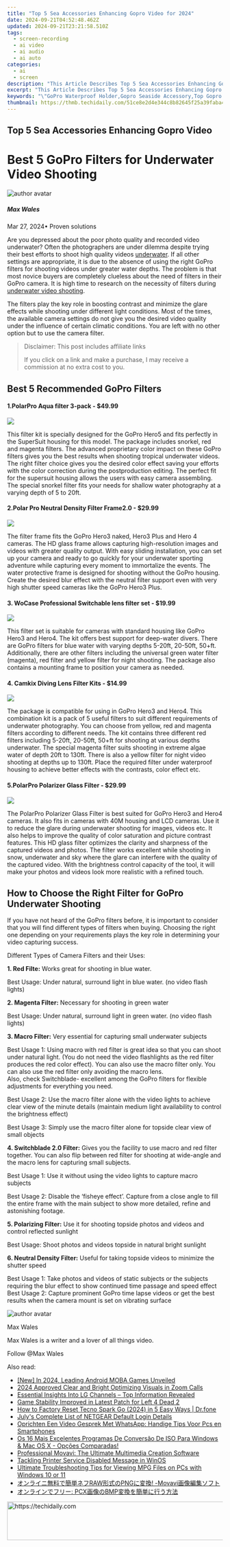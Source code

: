 ```yaml
---
title: "Top 5 Sea Accessories Enhancing Gopro Video for 2024"
date: 2024-09-21T04:52:48.462Z
updated: 2024-09-21T23:21:58.510Z
tags: 
  - screen-recording
  - ai video
  - ai audio
  - ai auto
categories: 
  - ai
  - screen
description: "This Article Describes Top 5 Sea Accessories Enhancing Gopro Video for 2024"
excerpt: "This Article Describes Top 5 Sea Accessories Enhancing Gopro Video for 2024"
keywords: "\"GoPro Waterproof Holder,Gopro Seaside Accessory,Top Gopro Case Secure,Gopro Mount for Boating,Sea-Friendly GoPro Clips,Enhanced Gopro Underwater,Premium Gopro Filters\""
thumbnail: https://thmb.techidaily.com/51ce8e2d4e344c8b82645f25a39faba4287a1c5da16a59ee967932588d09ef10.jpg
---
```


## Top 5 Sea Accessories Enhancing Gopro Video

# Best 5 GoPro Filters for Underwater Video Shooting

![author avatar](https://images.wondershare.com/filmora/article-images/max-wales-author.jpg)

##### Max Wales

 Mar 27, 2024• Proven solutions

 Are you depressed about the poor photo quality and recorded video underwater? Often the photographers are under dilemma despite trying their best efforts to shoot high quality videos [underwater](https://tools.techidaily.com/wondershare/filmora/download/). If all other settings are appropriate, it is due to the absence of using the right GoPro filters for shooting videos under greater water depths. The problem is that most novice buyers are completely clueless about the need of filters in their GoPro camera. It is high time to research on the necessity of filters during [underwater video shooting](https://tools.techidaily.com/wondershare/filmora/download/).

 The filters play the key role in boosting contrast and minimize the glare effects while shooting under different light conditions. Most of the times, the available camera settings do not give you the desired video quality under the influence of certain climatic conditions. You are left with no other option but to use the camera filter.

>  Disclaimer: This post includes affiliate links
>
>  If you click on a link and make a purchase, I may receive a commission at no extra cost to you.
>

## Best 5 Recommended GoPro Filters

#### 1.PolarPro Aqua filter 3-pack - $49.99

![](https://images.wondershare.com/filmora/article-images/gopro-filters-1.jpg)

 This filter kit is specially designed for the GoPro Hero5 and fits perfectly in the SuperSuit housing for this model. The package includes snorkel, red and magenta filters. The advanced proprietary color impact on these GoPro filters gives you the best results when shooting tropical underwater videos. The right filter choice gives you the desired color effect saving your efforts with the color correction during the postproduction editing. The perfect fit for the supersuit housing allows the users with easy camera assembling. The special snorkel filter fits your needs for shallow water photography at a varying depth of 5 to 20ft.

#### 2.Polar Pro Neutral Density Filter Frame2.0 - $29.99

![](https://images.wondershare.com/filmora/article-images/gopro-filters-2.jpg)

 The filter frame fits the GoPro Hero3 naked, Hero3 Plus and Hero 4 cameras. The HD glass frame allows capturing high-resolution images and videos with greater quality output. With easy sliding installation, you can set up your camera and ready to go quickly for your underwater sporting adventure while capturing every moment to immortalize the events. The water protective frame is designed for shooting without the GoPro housing. Create the desired blur effect with the neutral filter support even with very high shutter speed cameras like the GoPro Hero3 Plus.

#### 3. WoCase Professional Switchable lens filter set - $19.99

![](https://images.wondershare.com/filmora/article-images/gopro-filters-3.jpg)

 This filter set is suitable for cameras with standard housing like GoPro Hero3 and Hero4\. The kit offers best support for deep-water divers. There are GoPro filters for blue water with varying depths 5-20ft, 20-50ft, 50+ft. Additionally, there are other filters including the universal green water filter (magenta), red filter and yellow filter for night shooting. The package also contains a mounting frame to position your camera as needed.

#### 4. Camkix Diving Lens Filter Kits - $14.99

![](https://images.wondershare.com/filmora/article-images/gopro-filters-4.jpg)

 The package is compatible for using in GoPro Hero3 and Hero4\. This combination kit is a pack of 5 useful filters to suit different requirements of underwater photography. You can choose from yellow, red and magenta filters according to different needs. The kit contains three different red filters including 5-20ft, 20-50ft, 50+ft for shooting at various depths underwater. The special magenta filter suits shooting in extreme algae water of depth 20ft to 130ft. There is also a yellow filter for night video shooting at depths up to 130ft. Place the required filter under waterproof housing to achieve better effects with the contrasts, color effect etc.

#### 5.PolarPro Polarizer Glass Filter - $29.99

![](https://images.wondershare.com/filmora/article-images/gopro-filters-5.jpg)

 The PolarPro Polarizer Glass Filter is best suited for GoPro Hero3 and Hero4 cameras. It also fits in cameras with 40M housing and LCD cameras. Use it to reduce the glare during underwater shooting for images, videos etc. It also helps to improve the quality of color saturation and picture contrast features. This HD glass filter optimizes the clarity and sharpness of the captured videos and photos. The filter works excellent while shooting in snow, underwater and sky where the glare can interfere with the quality of the captured video. With the brightness control capacity of the tool, it will make your photos and videos look more realistic with a refined touch.

## How to Choose the Right Filter for GoPro Underwater Shooting

 If you have not heard of the GoPro filters before, it is important to consider that you will find different types of filters when buying. Choosing the right one depending on your requirements plays the key role in determining your video capturing success.

 Different Types of Camera Filters and their Uses:

**1\. Red Filte:** Works great for shooting in blue water.

 Best Usage: Under natural, surround light in blue water. (no video flash lights)

**2\. Magenta Filter:** Necessary for shooting in green water

 Best Usage: Under natural, surround light in green water. (no video flash lights)

**3\. Macro Filter:** Very essential for capturing small underwater subjects

 Best Usage 1: Using macro with red filter is great idea so that you can shoot under natural light. (You do not need the video flashlights as the red filter produces the red color effect). You can also use the macro filter only. You can also use the red filter only avoiding the macro lens.  
Also, check Switchblade- excellent among the GoPro filters for flexible adjustments for everything you need.

 Best Usage 2: Use the macro filter alone with the video lights to achieve clear view of the minute details (maintain medium light availability to control the brightness effect)

 Best Usage 3: Simply use the macro filter alone for topside clear view of small objects

**4\. Switchblade 2.0 Filter:** Gives you the facility to use macro and red filter together. You can also flip between red filter for shooting at wide-angle and the macro lens for capturing small subjects.

 Best Usage 1: Use it without using the video lights to capture macro subjects

 Best Usage 2: Disable the ‘fisheye effect’. Capture from a close angle to fill the entire frame with the main subject to show more detailed, refine and astonishing footage.

**5\. Polarizing Filter:** Use it for shooting topside photos and videos and control reflected sunlight

 Best Usage: Shoot photos and videos topside in natural bright sunlight

**6\. Neutral Density Filter:**  Useful for taking topside videos to minimize the shutter speed

 Best Usage 1: Take photos and videos of static subjects or the subjects requiring the blur effect to show continued time passage and speed effect
Best Usage 2: Capture prominent GoPro time lapse videos or get the best results when the camera mount is set on vibrating surface

![author avatar](https://images.wondershare.com/filmora/article-images/max-wales-author.jpg)

Max Wales

Max Wales is a writer and a lover of all things video.

Follow @Max Wales


<ins class="adsbygoogle"
     style="display:block"
     data-ad-format="autorelaxed"
     data-ad-client="ca-pub-7571918770474297"
     data-ad-slot="1223367746"></ins>



<ins class="adsbygoogle"
     style="display:block"
     data-ad-client="ca-pub-7571918770474297"
     data-ad-slot="8358498916"
     data-ad-format="auto"
     data-full-width-responsive="true"></ins>


<span class="atpl-alsoreadstyle">Also read:</span>
<div><ul>
<li><a href="https://screen-activity-recording.techidaily.com/new-in-2024-leading-android-moba-games-unveiled/"><u>[New] In 2024, Leading Android MOBA Games Unveiled</u></a></li>
<li><a href="https://extra-hints.techidaily.com/2024-approved-clear-and-bright-optimizing-visuals-in-zoom-calls/"><u>2024 Approved Clear and Bright Optimizing Visuals in Zoom Calls</u></a></li>
<li><a href="https://technical-tips.techidaily.com/essential-insights-into-lg-channels-top-information-revealed/"><u>Essential Insights Into LG Channels – Top Information Revealed</u></a></li>
<li><a href="https://win-answers.techidaily.com/game-stability-improved-in-latest-patch-for-left-4-dead-2/"><u>Game Stability Improved in Latest Patch for Left 4 Dead 2</u></a></li>
<li><a href="https://techidaily.com/how-to-factory-reset-tecno-spark-go-2024-in-5-easy-ways-drfone-by-drfone-reset-android-reset-android/"><u>How to Factory Reset Tecno Spark Go (2024) in 5 Easy Ways | Dr.fone</u></a></li>
<li><a href="https://techtrends.techidaily.com/julys-complete-list-of-netgear-default-login-details/"><u>July's Complete List of NETGEAR Default Login Details</u></a></li>
<li><a href="https://fox-glue.techidaily.com/oprichten-een-video-gesprek-met-whatsapp-handige-tips-voor-pcs-en-smartphones/"><u>Oprichten Een Video Gesprek Met WhatsApp: Handige Tips Voor Pcs en Smartphones</u></a></li>
<li><a href="https://fox-glue.techidaily.com/os-16-mais-excelentes-programas-de-conversao-de-iso-para-windows-and-mac-os-x-opcoes-comparadas/"><u>Os 16 Mais Excelentes Programas De Conversão De ISO Para Windows & Mac OS X - Opções Comparadas!</u></a></li>
<li><a href="https://fox-glue.techidaily.com/professional-movavi-the-ultimate-multimedia-creation-software/"><u>Professional Movavi: The Ultimate Multimedia Creation Software</u></a></li>
<li><a href="https://windows11.techidaily.com/tackling-printer-service-disabled-message-in-winos/"><u>Tackling Printer Service Disabled Message in WinOS</u></a></li>
<li><a href="https://some-knowledge.techidaily.com/ultimate-troubleshooting-tips-for-viewing-mpg-files-on-pcs-with-windows-10-or-11/"><u>Ultimate Troubleshooting Tips for Viewing MPG Files on PCs with Windows 10 or 11</u></a></li>
<li><a href="https://fox-glue.techidaily.com/rawpng-movavi/"><u>オンライニ無料で簡単ネフRAW形式のPNGに変換! -Movavi画像編集ソフト</u></a></li>
<li><a href="https://fox-glue.techidaily.com/pcxbmp/"><u>オンラインでフリー: PCX画像のBMP変換を簡単に行う方法</u></a></li>
</ul></div>

<!-- affiliate ads begin -->
<a href="https://appsumo.8odi.net/c/5597632/2144287/7443" target="_top" id="2144287">
  <img src="//a.impactradius-go.com/display-ad/7443-2144287" border="0" alt="https://techidaily.com" width="600" height="90"/>
</a>
<img height="0" width="0" src="https://appsumo.8odi.net/i/5597632/2144287/7443" style="position:absolute;visibility:hidden;" border="0" />
<!-- affiliate ads end -->

